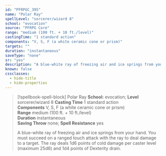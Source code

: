 ```yaml
---
id: "PFRPGC_395"
name: "Polar Ray"
spellLevel: "sorcerer/wizard 8"
school: "evocation"
source: "PFRPG Core"
range: "medium (100 ft. + 10 ft./level)"
castingTime: "1 standard action"
components: "V, S, F (a white ceramic cone or prism)"
targets: ""
duration: "instantaneous"
saveType: "none"
sr: "yes"
description: "A blue-white ray of freezing air and ice springs from your hand.  You must succeed on a ranged touch attack with the ray to deal damage to a target. The ray deals 1d6 points of cold damage per caster level (maximum 25d6) and 1d4 points of Dexterity drain."
known: false
cssclasses:
  - hide-title
  - hide-properties
---
```


> [!spellbook-spell-block] Polar Ray
> **School:** evocation; **Level** sorcerer/wizard 8
> **Casting Time** 1 standard action  
> **Components** V, S, F (a white ceramic cone or prism)  
> **Range** medium (100 ft. + 10 ft./level)  
> **Duration** instantaneous  
> **Saving Throw** none; **Spell Resistance** yes
> 
> A blue-white ray of freezing air and ice springs from your hand.  You must succeed on a ranged touch attack with the ray to deal damage to a target. The ray deals 1d6 points of cold damage per caster level (maximum 25d6) and 1d4 points of Dexterity drain.